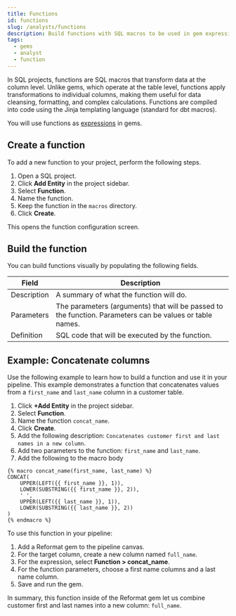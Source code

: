 ```yaml
---
title: Functions
id: functions
slug: /analysts/functions
description: Build functions with SQL macros to be used in gem expressions
tags:
  - gems
  - analyst
  - function
---
```


In SQL projects, functions are SQL macros that transform data at the column level. Unlike gems, which operate at the table level, functions apply transformations to individual columns, making them useful for data cleansing, formatting, and complex calculations. Functions are compiled into code using the Jinja templating language (standard for dbt macros).

You will use functions as [expressions](docs/core/development/gems/visual-expression-builder/visual-expression-builder.md) in gems.

## Create a function

To add a new function to your project, perform the following steps.

1. Open a SQL project.
1. Click **Add Entity** in the project sidebar.
1. Select **Function**.
1. Name the function.
1. Keep the function in the `macros` directory.
1. Click **Create**.

This opens the function configuration screen.

## Build the function

You can build functions visually by populating the following fields.

| Field       | Description                                                                                              |
| ----------- | -------------------------------------------------------------------------------------------------------- |
| Description | A summary of what the function will do.                                                                  |
| Parameters  | The parameters (arguments) that will be passed to the function. Parameters can be values or table names. |
| Definition  | SQL code that will be executed by the function.                                                          |

## Example: Concatenate columns

Use the following example to learn how to build a function and use it in your pipeline. This example demonstrates a function that concatenates values from a `first_name` and `last_name` column in a customer table.

1. Click **+Add Entity** in the project sidebar.
1. Select **Function**.
1. Name the function `concat_name`.
1. Click **Create**.
1. Add the following description: `Concatenates customer first and last names in a new column`.
1. Add two parameters to the function: `first_name` and `last_name`.
1. Add the following to the macro body

```jinja
{% macro concat_name(first_name, last_name) %}
CONCAT(
    UPPER(LEFT({{ first_name }}, 1)),
    LOWER(SUBSTRING({{ first_name }}, 2)),
    ' ',
    UPPER(LEFT({{ last_name }}, 1)),
    LOWER(SUBSTRING({{ last_name }}, 2))
)
{% endmacro %}
```

To use this function in your pipeline:

1. Add a Reformat gem to the pipeline canvas.
1. For the target column, create a new column named `full_name`.
1. For the expression, select **Function > concat_name**.
1. For the function parameters, choose a first name columns and a last name column.
1. Save and run the gem.

In summary, this function inside of the Reformat gem let us combine customer first and last names into a new column: `full_name`.
